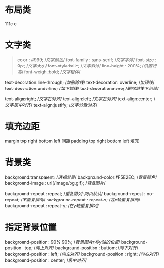 # 布局类
111c
c

# 文字类
>  color : #999;  /*文字颜色*/
>  font-family : sans-serif; /*文字字体*/
>  font-size : 9pt; /*文字大小*/
>  font-style:itelic; /*文字斜体*/
>  line-height : 200%; /*设置行高*/
>  font-weight:bold; /*文字粗体*/

  text-decoration:line-through; /*加删除线*/
  text-decoration: overline; /*加顶线*/
  text-decoration:underline; /*加下划线*/
  text-decoration:none; /*删除链接下划线*/

  text-align:right; /*文字右对齐*/ 
  text-align:left; /*文字左对齐*/
  text-align:center; /*文字居中对齐*/
  text-align:justify; /*文字分散对齐*/

# 填充边距
margin  top right bottom left  间距
padding top right bottom left  填充

# 背景类
background:transparent; /*透视背景*/ 
background-color:#F5E2EC; /*背景颜色*/ 
background-image : url(/image/bg.gif); /*背景图片*/

background-repeat : repeat; /*重复排列-网页默认*/
background-repeat : no-repeat; /*不重复排列*/
background-repeat : repeat-x; /*在x轴重复排列*/
background-repeat : repeat-y; /*在y轴重复排列*/

# 指定背景位置
background-position : 90% 90%; /*背景图片x与y轴的位置*/
background-position : top; /*向上对齐*/
background-position : buttom; /*向下对齐*/
background-position : left; /*向左对齐*/
background-position : right; /*向右对齐*/
background-position : center; /*居中对齐*/


